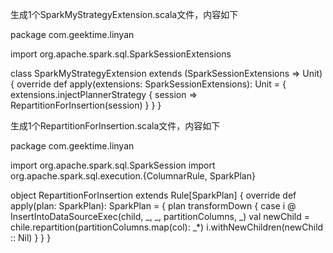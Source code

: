 生成1个SparkMyStrategyExtension.scala文件，内容如下

package com.geektime.linyan

import org.apache.spark.sql.SparkSessionExtensions

class SparkMyStrategyExtension extends (SparkSessionExtensions => Unit) {
  override def apply(extensions: SparkSessionExtensions): Unit = {
    extensions.injectPlannerStrategy { session =>
      RepartitionForInsertion(session)
    }
  }
}

生成1个RepartitionForInsertion.scala文件，内容如下

package com.geektime.linyan

import org.apache.spark.sql.SparkSession
import org.apache.spark.sql.execution.{ColumnarRule, SparkPlan}

object RepartitionForInsertion extends Rule[SparkPlan] {
override def apply(plan: SparkPlan): SparkPlan = {
plan transformDown {
case i @ InsertIntoDataSourceExec(child, _, _, partitionColumns, _)
val newChild = chile.repartition(partitionColumns.map(col): _*)
i.withNewChildren(newChild :: Nil)
}
}
}